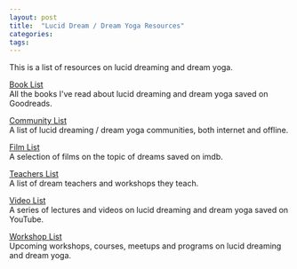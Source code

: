 ```yaml
---
layout: post
title:  "Lucid Dream / Dream Yoga Resources"
categories: 
tags:
---
```


This is a list of resources on lucid dreaming and dream yoga.

[Book List](https://www.goodreads.com/review/list/95737422-link-daniel?ref=nav_mybooks&shelf=dreams)
<br>
All the books I've read about lucid dreaming and dream yoga saved on Goodreads.

[Community List](https://docs.google.com/spreadsheets/d/1aHJ22wPwA1KVqEVZOHYPOZb7O3lmLIIBz6vGyTHrPa4)
<br>
A list of lucid dreaming / dream yoga communities, both internet and offline.

[Film List](https://www.imdb.com/list/ls083385013/)
<br>
A selection of films on the topic of dreams saved on imdb.

[Teachers List](https://docs.google.com/spreadsheets/d/1Npe47WoNQHJvCvelLL6Duq9wOfdOuSb4lR2FF1cBeCI/edit?usp=sharing)
<br>
A list of dream teachers and workshops they teach.

[Video List](https://www.youtube.com/playlist?list=PL3IOQtA2di8PQNdPo2_FVaBlhVkb5PUXM)
<br>
A series of lectures and videos on lucid dreaming and dream yoga saved on YouTube.

[Workshop List](https://docs.google.com/spreadsheets/d/1pKmRGM3VdAVNhSjQIFDx8u7sl7FP8iCvUpxqoc4Hb6E/edit?usp=sharing)
<br>
Upcoming workshops, courses, meetups and programs on lucid dreaming and dream yoga.

